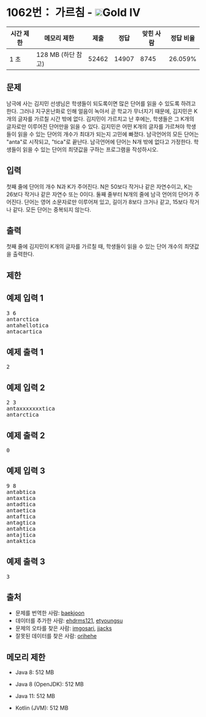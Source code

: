 # 1062번： 가르침 - <img src="https://static.solved.ac/tier_small/12.svg" style="height:20px" />Gold IV


| 시간 제한 | 메모리 제한 | 제출 | 정답 | 맞힌 사람 | 정답 비율 |
| --- | --- | --- | --- | --- | --- |
| 1 초 | 128 MB (하단 참고) | 52462 | 14907 | 8745 | 26.059% |


## 문제


남극에 사는 김지민 선생님은 학생들이 되도록이면 많은 단어를 읽을 수 있도록 하려고 한다. 그러나 지구온난화로 인해 얼음이 녹아서 곧 학교가 무너지기 때문에, 김지민은 K개의 글자를 가르칠 시간 밖에 없다. 김지민이 가르치고 난 후에는, 학생들은 그 K개의 글자로만 이루어진 단어만을 읽을 수 있다. 김지민은 어떤 K개의 글자를 가르쳐야 학생들이 읽을 수 있는 단어의 개수가 최대가 되는지 고민에 빠졌다.
남극언어의 모든 단어는 "anta"로 시작되고, "tica"로 끝난다. 남극언어에 단어는 N개 밖에 없다고 가정한다. 학생들이 읽을 수 있는 단어의 최댓값을 구하는 프로그램을 작성하시오.




## 입력


첫째 줄에 단어의 개수 N과 K가 주어진다. N은 50보다 작거나 같은 자연수이고, K는 26보다 작거나 같은 자연수 또는 0이다. 둘째 줄부터 N개의 줄에 남극 언어의 단어가 주어진다. 단어는 영어 소문자로만 이루어져 있고, 길이가 8보다 크거나 같고, 15보다 작거나 같다. 모든 단어는 중복되지 않는다.




## 출력


첫째 줄에 김지민이 K개의 글자를 가르칠 때, 학생들이 읽을 수 있는 단어 개수의 최댓값을 출력한다.




## 제한




## 예제 입력 1


<pre>3 6
antarctica
antahellotica
antacartica
</pre>


## 예제 출력 1


<pre>2
</pre>




## 예제 입력 2


<pre>2 3
antaxxxxxxxtica
antarctica
</pre>


## 예제 출력 2


<pre>0
</pre>




## 예제 입력 3


<pre>9 8
antabtica
antaxtica
antadtica
antaetica
antaftica
antagtica
antahtica
antajtica
antaktica
</pre>


## 예제 출력 3


<pre>3
</pre>






## 출처


- 문제를 번역한 사람: [baekjoon](/user/baekjoon)
- 데이터를 추가한 사람: [ehdrms121](/user/ehdrms121), [etyoungsu](/user/etyoungsu)
- 문제의 오타를 찾은 사람: [imgosari](/user/imgosari), [jjacks](/user/jjacks)
- 잘못된 데이터를 찾은 사람: [orihehe](/user/orihehe)



## 메모리 제한


- Java 8: 512 MB

- Java 8 (OpenJDK): 512 MB

- Java 11: 512 MB

- Kotlin (JVM): 512 MB





